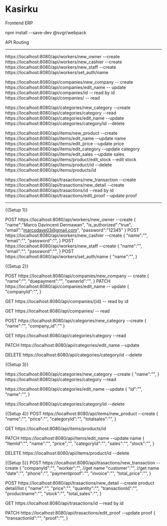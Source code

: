 # Kasirku
 Frontend ERP 

 npm install --save-dev @svgr/webpack


API Routing

----------------------------------------------------------------------

https://localhost:8080/api/workers/new_owner --create
https://localhost:8080/api/workers/new_cashier --create
https://localhost:8080/api/workers/new_staff --create
https://localhost:8080/api/workers/set_auth/name

https://localhost:8080/api/companies/new_company -- create
https://localhost:8080/api/companies/edit_name -- update
https://localhost:8080/api/companies/id  -- read by id
https://localhost:8080/api/companies/ -- read

https://localhost:8080/api/categories/new_category --create
https://localhost:8080/api/categories/category --read
https://localhost:8080/api/categories/edit_name --update
https://localhost:8080/api/categories/category/id --delete

https://localhost:8080/api/items/new_product --create
https://localhost:8080/api/items/edit_name --update name
https://localhost:8080/api/items/edit_price --update price
https://localhost:8080/api/items/edit_category --update category
https://localhost:8080/api/items/edit_sales --update sales
https://localhost:8080/api/items/product/edit_stock --edit stock
https://localhost:8080/api/items/product/id --delete
https://localhost:8080/api/items/products/id

https://localhost:8080/api/trasactions/new_transaction --create
https://localhost:8080/api/trasactions/new_detail --create
https://localhost:8080/api/trasactions/id --read by id
https://localhost:8080/api/trasactions/edit_proof --update proof

----------------------------------------------------------------------


{{Setup 1}}

POST https://localhost:8080/api/workers/new_owner --create
{
    "name":"Marco Davincent Dermawan",
    "is_authorized":"true",
    "email":"marcodave03@gmail.com",
    "password":"12345"
}
POST https://localhost:8080/api/workers/new_cashier --create
{
    "name":"",
    "email":"",
    "password":"",
}
POST https://localhost:8080/api/workers/new_staff --create
{
    "name":"",
    "email":"",
    "password":"",
}
POST https://localhost:8080/api/workers/set_auth/name
{
    "name":"",
}

{{Setup 2}}

POST https://localhost:8080/api/companies/new_company -- create
{
    "name":"",
    "duepayment":"",
    "ownerId":"",
}
PATCH https://localhost:8080/api/companies/edit_name -- update
{
    "companyId":"",
}

GET https://localhost:8080/api/companies/{id}  -- read by id

GET https://localhost:8080/api/companies/ -- read




POST https://localhost:8080/api/categories/new_category --create
{   
    "name":"",
    "company_id":""
}

GET https://localhost:8080/api/categories/category --read

PATCH https://localhost:8080/api/categories/edit_name --update

DELETE https://localhost:8080/api/categories/category/id --delete

{{Setup 3}}

https://localhost:8080/api/categories/new_category --create
{
    "name":"",
}
https://localhost:8080/api/categories/category --read

https://localhost:8080/api/categories/edit_name --update
{
    "id":"",
    "name":"",
}

https://localhost:8080/api/categories/category/id --delete

{{Setup 4}}
POST https://localhost:8080/api/items/new_product --create
{
    "name":"",
    "price":"",
    "categoryId":"",
    "totalsales":"",
}

GET https://localhost:8080/api/items/products/id 

PATCH https://localhost:8080/api/items/edit_name --update name
{
    "ItemId":"",
    "name":"",
    "price";"",
    "categoryId":"",
    "sales":"",
    "stock":"",
}

DELETE https://localhost:8080/api/items/product/id --delete

{{Setup 5}}
POST https://localhost:8080/api/trasactions/new_transaction --create
{
    "companyId":"",
    "worker":"",  //get name
    "customer":"", //get name
    "date":"",
    "phone":"",
    "paymentproof":"",
    "invoice":"",
    "total_price":"",
}

POST https://localhost:8080/api/trasactions/new_detail --create   product detail/list
{
    "name":"",
    "price":"",
    "quantity":"",
    "transactionId":"",
    "productname":"",
    "stock":"",
    "total_sales":"",
}

GET https://localhost:8080/api/trasactions/id --read by id

PATCH https://localhost:8080/api/trasactions/edit_proof --update proof
{
    "transactionId":"",
    "proof":"",
}





